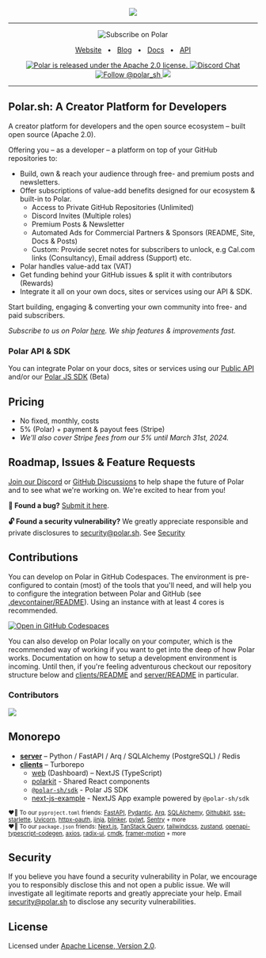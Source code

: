 <p align="center">

  <a href="https://polar.sh">
      <img src="https://github.com/polarsource/polar/assets/281715/4c91d7bf-9442-4015-a443-2bb6c601f53d" />



  </a>

</p>

<hr />
<div align="center">

<picture>
  <source media="(prefers-color-scheme: dark)" srcset="https://polar.sh/embed/subscribe.svg?org=polarsource&label=Subscribe&darkmode">
  <img alt="Subscribe on Polar" src="https://polar.sh/embed/subscribe.svg?org=polarsource&label=Subscribe">
</picture>


<a href="https://polar.sh">Website</a>
<span>&nbsp;&nbsp;•&nbsp;&nbsp;</span>
<a href="https://polar.sh/polarsource">Blog</a>
<span>&nbsp;&nbsp;•&nbsp;&nbsp;</span>
<a href="https://docs.polar.sh/">Docs</a>
<span>&nbsp;&nbsp;•&nbsp;&nbsp;</span>
<a href="https://docs.polar.sh/api/">API</a>



<p align="center">
  <a href="https://github.com/polarsource/polar/blob/main/LICENSE">
    <img src="https://img.shields.io/badge/license-Apache%202.0-blue.svg" alt="Polar is released under the Apache 2.0 license." />
  </a>

  <a href="https://discord.gg/STfRufb32V">
    <img src="https://img.shields.io/badge/chat-on%20discord-7289DA.svg" alt="Discord Chat" />
  </a>

  <a href="https://twitter.com/intent/follow?screen_name=polar_sh">
    <img src="https://img.shields.io/twitter/follow/polar_sh.svg?label=Follow%20@polar_sh" alt="Follow @polar_sh" />
  </a><a href="https://polar.sh/polarsource"><img src="https://polar.sh/embed/seeks-funding-shield.svg?org=polarsource" /></a>
</p>
</div>
<hr />

## Polar.sh: A Creator Platform for Developers
A creator platform for developers and the open source ecosystem – built open source (Apache 2.0).

Offering you – as a developer –  a platform on top of your GitHub repositories to:

- Build, own & reach your audience through free- and premium posts and newsletters. 
- Offer subscriptions of value-add benefits designed for our ecosystem & built-in to Polar.
    - Access to Private GitHub Repositories (Unlimited)
    - Discord Invites (Multiple roles)
    - Premium Posts & Newsletter
    - Automated Ads for Commercial Partners & Sponsors (README, Site, Docs & Posts)
    - Custom: Provide secret notes for subscribers to unlock, e.g Cal.com links (Consultancy), Email address (Support) etc.
- Polar handles value-add tax (VAT) 
- Get funding behind your GitHub issues & split it with contributors (Rewards)
- Integrate it all on your own docs, sites or services using our API & SDK.

Start building, engaging & converting your own community into free- and paid subscribers.

_Subscribe to us on Polar [here](https://polar.sh/polarsource). We ship features & improvements fast._

### Polar API & SDK
You can integrate Polar on your docs, sites or services using our [Public API](https://docs.polar.sh/api) and/or our [Polar JS SDK](./clients/packages/sdk) (Beta)

## Pricing

- No fixed, monthly, costs
- 5% (Polar) + payment & payout fees (Stripe)
- _We'll also cover Stripe fees from our 5% until March 31st, 2024._

## Roadmap, Issues & Feature Requests
[Join our Discord](https://discord.gg/STfRufb32V) or [GitHub Discussions](https://github.com/orgs/polarsource/discussions) to help shape the future of Polar and to see what we're working on. We're excited to hear from you!

**🐛 Found a bug?** [Submit it here](https://github.com/polarsource/polar/issues).

**🔓 Found a security vulnerability?** We greatly appreciate responsible and private disclosures to security@polar.sh. See [Security](./README.md#Security)

## Contributions

You can develop on Polar in GitHub Codespaces. The environment is pre-configured to contain (most) of the tools that you'll need, and will help you to configure the integration between Polar and GitHub (see [.devcontainer/README](./.devcontainer/README.md)). Using an instance with at least 4 cores is recommended.

[![Open in GitHub Codespaces](https://github.com/codespaces/badge.svg)](https://codespaces.new/polarsource/polar)

You can also develop on Polar locally on your computer, which is the recommended way of working if you want to get into the deep of how Polar works. Documentation on how to setup a development environment is incoming. Until then, if you're feeling adventurous checkout our repository structure below and [clients/README](./clients/README.md) and [server/README](./server/README.md) in particular.

### Contributors
<a href="https://github.com/polarsource/polar/graphs/contributors">
  <img src="https://contrib.rocks/image?repo=polarsource/polar" />
</a>


## Monorepo
* **[server](./server/README.md)** – Python / FastAPI / Arq / SQLAlchemy (PostgreSQL) / Redis
* **[clients](./clients/README.md)** – Turborepo
  * [web](./clients/apps/web) (Dashboard) – NextJS (TypeScript)
  * [polarkit](./clients/packages/polarkit) - Shared React components
  * [`@polar-sh/sdk`](./clients/packages/sdk) - Polar JS SDK
  * [next-js-example](./clients/examples/next-js-example) - NextJS App example powered by `@polar-sh/sdk`

<sub>♥️🙏 To our `pyproject.toml` friends: [FastAPI](https://github.com/tiangolo/fastapi), [Pydantic](https://github.com/pydantic/pydantic), [Arq](https://github.com/samuelcolvin/arq), [SQLAlchemy](https://github.com/sqlalchemy/sqlalchemy), [Githubkit](https://github.com/yanyongyu/githubkit), [sse-starlette](https://github.com/sysid/sse-starlette), [Uvicorn](https://github.com/encode/uvicorn), [httpx-oauth](https://github.com/frankie567/httpx-oauth), [jinja](https://github.com/pallets/jinja), [blinker](https://github.com/pallets-eco/blinker), [pyjwt](https://github.com/jpadilla/pyjwt), [Sentry](https://github.com/getsentry/sentry) + more</sub><br />
<sub>♥️🙏 To our `package.json` friends: [Next.js](https://github.com/vercel/next.js/), [TanStack Query](https://github.com/TanStack/query), [tailwindcss](https://github.com/tailwindlabs/tailwindcss), [zustand](https://github.com/pmndrs/zustand), [openapi-typescript-codegen](https://github.com/ferdikoomen/openapi-typescript-codegen), [axios](https://github.com/axios/axios), [radix-ui](https://github.com/radix-ui/primitives), [cmdk](https://github.com/pacocoursey/cmdk), [framer-motion](https://github.com/framer/motion) + more</sub>


## Security
If you believe you have found a security vulnerability in Polar, we encourage you to responsibly disclose this and not open a public issue. We will investigate all legitimate reports and greatly appreciate your help. Email security@polar.sh to disclose any security vulnerabilities.

## License
Licensed under [Apache License, Version 2.0](https://www.apache.org/licenses/LICENSE-2.0).
